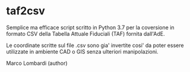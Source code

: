 taf2csv
==========
Semplice ma efficace script scritto in Python 3.7 per la coversione in formato CSV della Tabella Attuale Fiduciali (TAF) fornita dall'AdE.

Le coordinate scritte sul file .csv sono gia' invertite cosi' da poter essere utilizzate in ambiente CAD o GIS senza ulteriori manipolazioni.

Marco Lombardi (author)